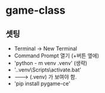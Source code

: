 # game-class
## 셋팅
- Terminal -> New Terminal
- Command Prompt 열기 (+버튼 옆에)
- 'python - m venv .venv' (생략)
- '.\.venv\Scripts\activate.bat'
- ---> (.venv) 가 보여야 함.
- 'pip install pygame-ce'
